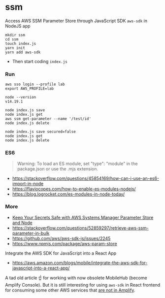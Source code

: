 # ssm

Access AWS SSM Parameter Store through JavaScript SDK `aws-sdk` in NodeJS app

```
mkdir ssm
cd ssm
touch index.js
yarn init
yarn add aws-sdk
```

- Then start coding `index.js`

### Run
```
aws sso login --profile lab
export AWS_PROFILE=lab

node --version
v14.19.1

node index.js save
node index.js get
aws ssm get-parameter --name '/test/id'
node index.js delete

node index.js save secured=false
node index.js get
node index.js delete
```

### ES6

> Warning: To load an ES module, set "type": "module" in the package.json or use the .mjs extension.

- https://stackoverflow.com/questions/45854169/how-can-i-use-an-es6-import-in-node
- https://flaviocopes.com/how-to-enable-es-modules-nodejs/
- https://blog.logrocket.com/es-modules-in-node-today/

### More

- [Keep Your Secrets Safe with AWS Systems Manager Parameter Store and Node](https://www.codebyamir.com/blog/keep-your-secrets-safe-with-aws-systems-manager-parameter-store-and-nodejs)
- https://stackoverflow.com/questions/52859297/retrieve-aws-ssm-parameter-in-bulk
- https://github.com/aws/aws-sdk-js/issues/2245
- https://www.npmjs.com/package/aws-param-store


Integrate the AWS SDK for JavaScript into a React App
- https://aws.amazon.com/blogs/mobile/integrate-the-aws-sdk-for-javascript-into-a-react-app/

A tad old article :point_up: for working with now obsolete MobileHub (become Amplify Console). But it is still interesting for using `aws-sdk` in React frontend for consuming some other AWS services that [are not in Amplify](https://github.com/aws-amplify/amplify-js#notice). 
